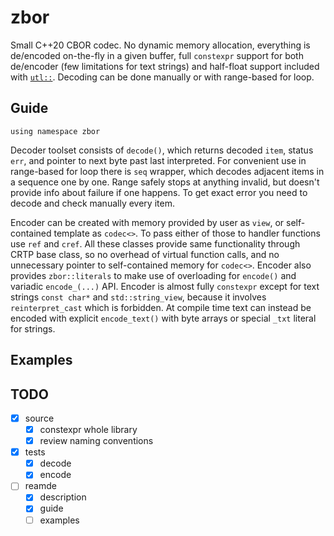 # zbor

Small C++20 CBOR codec. No dynamic memory allocation, everything is de/encoded on-the-fly in a given buffer, full `constexpr` support for both de/encoder (few limitations for text strings) and half-float support included with [`utl::`][1]. Decoding can be done manually or with range-based for loop.

## Guide

`using namespace zbor`

Decoder toolset consists of `decode()`, which returns decoded `item`, status `err`, and pointer to next byte past last interpreted. For convenient use in range-based for loop there is `seq` wrapper, which decodes adjacent items in a sequence one by one. Range safely stops at anything invalid, but doesn't provide info about failure if one happens. To get exact error you need to decode and check manually every item.

Encoder can be created with memory provided by user as `view`, or self-contained template as `codec<>`. To pass either of those to handler functions use `ref` and `cref`. All these classes provide same functionality through CRTP base class, so no overhead of virtual function calls, and no unnecessary pointer to self-contained memory for `codec<>`. Encoder also provides `zbor::literals` to make use of overloading for `encode()` and variadic `encode_(...)` API. Encoder is almost fully `constexpr` except for text strings `const char*` and `std::string_view`, because it involves `reinterpret_cast` which is forbidden. At compile time text can instead be encoded with explicit `encode_text()` with byte arrays or special `_txt` literal for strings.

## Examples

<!-- ### Decode

#### Range-based for loop

```cpp
const uint8_t example[] = { 
    0x01,                           // 1
    0x64, 0x5a, 0x42, 0x4f, 0x52,   // "ZBOR"
    0x83, 0x01, 0x02, 0x03,         // [1, 2, 3]
};

for (auto it : zbor::seq{example}) { // 
    switch (it.type) {
        case zbor::type_uint:
            printf("got uint %lu \n", it.uint); 
        break;
        case zbor::type_text:
            printf("got text \"%.*s\" \n", int(it.str.len), it.str.txt); 
        break;
        case zbor::type_array:
            if (it.arr.indef())
                printf("got indefinite array... \n");
            else
                printf("got array of size %lu... \n", it.arr.size());
            for (auto arr_it : it.arr)
                printf("\t %s \n", zbor::str_type(arr_it.type));
        break;
        default:
            printf("got unawaited \n");
    }
}
```

#### Manually

```cpp
const uint8_t illformed[] = {
    0xbf, 0x81, 0x00, 0xf5, 0xff, // {_ [0]: true}
    0xfe, // <invalid> - AI 30 is reserved
};

zbor::item obj;
zbor::err err;
auto ptr = illformed;
auto end = illformed + sizeof(illformed);

while (1) {

    std::tie(obj, err, ptr) = zbor::decode(ptr, end);
    
    if (err != zbor::err_ok) {
        printf("got error, %d -> %s", err, zbor::str_err(err));
        break;
    }
    switch (obj.type) {
        case zbor::type_map:
            if (obj.map.indef())
                printf("got indefinite map... \n");
            else
                printf("got map of size %lu... \n", obj.map.size());
            for (auto [key, val] : obj.map)
                printf("\t %s: %s\n", zbor::str_type(key.type), zbor::str_type(val.type));
        break;
        default:
            printf("got unawaited \n");
    }
}
```

### Encode

#### With `buffer` wrapper

```cpp
zbor::buffer<64> msg;

const uint8_t data[] = {0x44, 0x45};

msg.encode_arr(3);                  // start fixed size array
msg.encode(-1);                     // negative int
msg.encode(1);                      // positive int
msg.encode(1u);                     // explicitly positive

msg.encode_map(1);                  // start fixed size map
msg.encode("text");                 // text string
msg.encode({data, sizeof(data)});   // byte string

msg.encode_tag(69);                 // tag number, next object will be content
msg.encode_indef_arr();             // start indefinite size array (previously tagged)
msg.encode(true);                   // simple bool
msg.encode(zbor::prim_null);        // simple null
msg.encode(zbor::prim(42));       // another valid simple (primitive)
msg.encode_break();                 // break, end of indefinite array

msg.encode_indef_map();             // start indefinite size map
msg.encode(42.0f);                  // float32, will be compressed to half-float if possible
msg.encode(42.0);                   // float64, will be compressed to half-float if possible
msg.encode_break();                 // break, end of indefinite map

msg.encode_indef_txt();             // start indefinite size text string made from separate chunks
msg.encode("Hello");                // first chunk
msg.encode("World");                // second chunk
msg.encode_break();                 // break, end of indefinite text string

some_c_fn(msg.data(), msg.size());

zbor::log_seq(msg); // expected result below

msg.clear(); // to reuse codec
```
```
+-----------HEX-----------+
| 83 20 01 01 a1 64 74 65  78 74 42 44 45 d8 45 9f  |. ...dtextBDE.E.|
| f5 f6 f8 2a ff bf f9 51  40 f9 51 40 ff 7f 65 48  |...*...Q@.Q@..eH|
| 65 6c 6c 6f 65 57 6f 72  6c 64 ff                 |elloeWorld......|
+--------DIAGNOSTIC-------+
| 1) [-1, 1, 1]
| 2) {"text": h'4445'}
| 3) 69([_ true, null, simple(42)])
| 4) {_ 42.0: 42.0}
| 5) (_ "Hello", "World")
+-------------------------+
```

#### With provided buffer (e.g. dynamically allocated)

```cpp
auto buf = (uint8_t*) malloc(10);   // let's assume someone still uses malloc...
auto msg = zbor::codec{buf, 10};      // exactly as with buffer after this
auto err = msg.encode("too long string");

if (err == zbor::err_ok)
    zbor::log_seq(msg);
else
    printf("error: %d -> %s", err, zbor::str_err(err));
``` -->

## TODO

- [x] source
    - [x] constexpr whole library
    - [x] review naming conventions
- [x] tests
    - [x] decode
    - [x] encode
- [ ] reamde
    - [x] description
    - [x] guide
    - [ ] examples

[1]: https://github.com/nth-eye/utl
